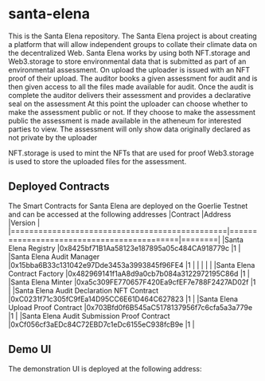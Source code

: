 # santa-elena
This is the Santa Elena repository. The Santa Elena project is about creating a platform that will allow independent groups to collate their climate data on the decentralized Web. 
Santa Elena works by using both NFT.storage and Web3.storage to store environmental data that is submitted as part of an environmental assessment. On upload the uploader is issued 
with an NFT proof of their upload. 
The auditor books a given assessment for audit and is then given access to all the files made available for audit. 
Once the audit is complete the auditor delivers their assessment and provides a declarative seal on the assessment 
At this point the uploader can choose whether to make the assessment public or not. 
If they choose to make the assessment public the assessment is made available in the atheneum for interested parties to view. The assessment will only show data originally declared as not private by the uploader 

NFT.storage is used to mint the NFTs that are used for proof
Web3.storage is used to store the uploaded files for the assessment. 

## Deployed Contracts 
The Smart Contracts for Santa Elena are deployed on the Goerlie Testnet and can be accessed at the following addresses
|Contract 										|Address 									|Version |
|===============================================|===========================================|========|
|Santa Elena Registry 							|0x8425bf71B1Aa58123e187895a05c484CA918779c |1 		 |
|Santa Elena Audit Manager 						|0x15bba6B33c131042e97Dde3453a3993845f96FE4	|1 		 |
|												| 											| 		 |
|Santa Elena Contract Factory 					|0x482969141f1aA8d9a0cb7b084a3122972195C86d |1 		 |
|Santa Elena Minter 							|0xa5c309FE770657F420Ea9cfEF7e788F2427AD02f	|1 		 |
|Santa Elena Audit Declaration NFT Contract 	|0xC0231f71c305fC9fEa14D95CC6E61D464C627823	|1 		 |
|Santa Elena Upload Proof Contract 				|0x703Bfd0f6B545aC5178137956f7c6cfa5a3a779e |1 		 |
|Santa Elena Audit Submission Proof Contract 	|0xCf056cf3aEDc84C72EBD7c1eDc6155eC938fcB9e |1 		 |
## Demo UI
The demonstration UI is deployed at the following address: